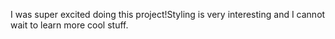 I was super excited doing this project!Styling is very interesting and I cannot wait to learn more cool stuff.